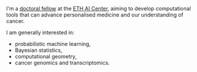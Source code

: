 I'm a [doctoral fellow](https://ai.ethz.ch/about-us/people/pawel-czyz.html) at the [ETH AI Center](https://ai.ethz.ch/), aiming to develop computational tools that can advance personalised medicine and our understanding of cancer.

I am generally interested in:
  - probabilistic machine learning,
  - Bayesian statistics,
  - computational geometry,
  - cancer genomics and transcriptomics.
